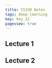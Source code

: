 ```yaml
---
title: CS330 Notes
tags: deep-learning
key: key_22
pageview: true
---
```


## Lecture 1



## Lecture 2
